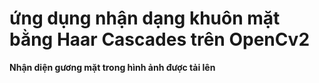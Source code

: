 # ứng dụng nhận dạng khuôn mặt bằng Haar Cascades trên OpenCv2

**Nhận diện gương mặt trong hình ảnh được tải lên**
